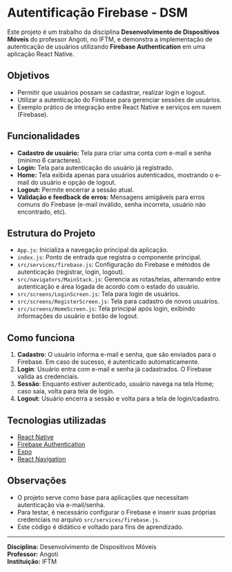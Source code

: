 # Autentificação Firebase - DSM

Este projeto é um trabalho da disciplina **Desenvolvimento de Dispositivos Móveis** do professor Angoti, no IFTM, e demonstra a implementação de autenticação de usuários utilizando **Firebase Authentication** em uma aplicação React Native.

## Objetivos

- Permitir que usuários possam se cadastrar, realizar login e logout.
- Utilizar a autenticação do Firebase para gerenciar sessões de usuários.
- Exemplo prático de integração entre React Native e serviços em nuvem (Firebase).

## Funcionalidades

- **Cadastro de usuário:** Tela para criar uma conta com e-mail e senha (mínimo 6 caracteres).
- **Login:** Tela para autenticação do usuário já registrado.
- **Home:** Tela exibida apenas para usuários autenticados, mostrando o e-mail do usuário e opção de logout.
- **Logout:** Permite encerrar a sessão atual.
- **Validação e feedback de erros:** Mensagens amigáveis para erros comuns do Firebase (e-mail inválido, senha incorreta, usuário não encontrado, etc).

## Estrutura do Projeto

- `App.js`: Inicializa a navegação principal da aplicação.
- `index.js`: Ponto de entrada que registra o componente principal.
- `src/services/firebase.js`: Configuração do Firebase e métodos de autenticação (registrar, login, logout).
- `src/navigators/MainStack.js`: Gerencia as rotas/telas, alternando entre autenticação e área logada de acordo com o estado do usuário.
- `src/screens/LoginScreen.js`: Tela para login de usuários.
- `src/screens/RegisterScreen.js`: Tela para cadastro de novos usuários.
- `src/screens/HomeScreen.js`: Tela principal após login, exibindo informações do usuário e botão de logout.

## Como funciona

1. **Cadastro**: O usuário informa e-mail e senha, que são enviados para o Firebase. Em caso de sucesso, é autenticado automaticamente.
2. **Login**: Usuário entra com e-mail e senha já cadastrados. O Firebase valida as credenciais.
3. **Sessão**: Enquanto estiver autenticado, usuário navega na tela Home; caso saia, volta para tela de login.
4. **Logout**: Usuário encerra a sessão e volta para a tela de login/cadastro.

## Tecnologias utilizadas

- [React Native](https://reactnative.dev/)
- [Firebase Authentication](https://firebase.google.com/)
- [Expo](https://expo.dev/)
- [React Navigation](https://reactnavigation.org/)

## Observações

- O projeto serve como base para aplicações que necessitam autenticação via e-mail/senha.
- Para testar, é necessário configurar o Firebase e inserir suas próprias credenciais no arquivo `src/services/firebase.js`.
- Este código é didático e voltado para fins de aprendizado.

---

**Disciplina:** Desenvolvimento de Dispositivos Móveis  
**Professor:** Angoti  
**Instituição:** IFTM  
